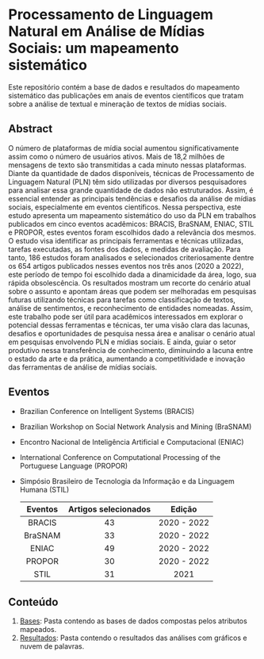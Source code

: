 
# Processamento de Linguagem Natural em Análise de Mídias Sociais: um mapeamento sistemático
<!-- ## Natural Language Processing and Social Media: a systematic mapping on brazilian leading events -->
Este repositório contém a base de dados e resultados do mapeamento sistemático das publicações em anais de eventos científicos que tratam sobre a análise de textual e mineração de textos de mídias sociais.

## Abstract
O número de plataformas de mídia social aumentou significativamente assim como o número de usuários ativos. Mais de 18,2 milhões de mensagens de texto são transmitidas a cada minuto nessas plataformas. Diante da quantidade de dados disponíveis, técnicas de Processamento de Linguagem Natural (PLN) têm sido utilizadas por diversos pesquisadores para analisar essa grande quantidade de dados não estruturados. Assim, é essencial entender as principais tendências e desafios da análise de mídias sociais, especialmente em eventos científicos. Nessa perspectiva, este estudo apresenta um mapeamento sistemático do uso da PLN em trabalhos publicados em cinco eventos acadêmicos: BRACIS, BraSNAM, ENIAC, STIL e PROPOR, estes eventos foram escolhidos dado a relevância dos mesmos. O estudo visa identificar as principais ferramentas e técnicas utilizadas, tarefas executadas, as fontes dos dados, e medidas de avaliação. Para tanto, 186 estudos foram analisados e selecionados criteriosamente dentre os 654 artigos publicados nesses eventos nos três anos (2020 a 2022), este período de tempo foi escolhido dada a dinamicidade da área, logo, sua rápida obsolescência. Os resultados mostram um recorte do cenário atual sobre o assunto e apontam áreas que podem ser melhoradas em pesquisas futuras utilizando técnicas para tarefas como classificação de textos, análise de sentimentos, e reconhecimento de entidades nomeadas. Assim, este trabalho pode ser útil para acadêmicos interessados em explorar o potencial dessas ferramentas e técnicas, ter uma visão clara das lacunas, desafios e oportunidades de pesquisa nessa área e analisar o cenário atual em pesquisas envolvendo PLN e mídias sociais. E ainda, guiar o setor produtivo nessa transferência de conhecimento, diminuindo a lacuna entre o estado da arte e da prática, aumentando a competitividade e inovação das ferramentas de análise de mídias sociais.

## Eventos
- Brazilian Conference on Intelligent Systems (BRACIS)
- Brazilian Workshop on Social Network Analysis and Mining (BraSNAM)
- Encontro Nacional de Inteligência Artificial e Computacional (ENIAC)
- International Conference on Computational Processing of the Portuguese Language (PROPOR)
- Simpósio Brasileiro de Tecnologia da Informação e da Linguagem Humana (STIL)

  | Eventos | Artigos selecionados | Edição |
  | :-----: | :------------------: | :----: |
  | BRACIS  | 43 | 2020 - 2022 |
  | BraSNAM  | 33 | 2020 - 2022 |
  | ENIAC  | 49 | 2020 - 2022 |
  | PROPOR  | 30 | 2020 - 2022 |
  | STIL  | 31 | 2021 |

## Conteúdo
1. [Bases](https://github.com/GabrieleAraujo/mapeamento_sistematico_PLN/tree/main/Bases): Pasta contendo as bases de dados compostas pelos atributos mapeados.
2. [Resultados](https://github.com/GabrieleAraujo/mapeamento_sistematico_PLN/tree/main/Resultados): Pasta contendo o resultados das análises com gráficos e nuvem de palavras.

